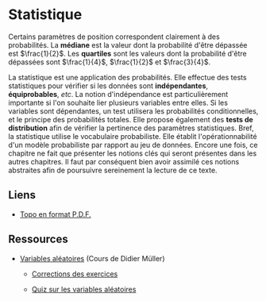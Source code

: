 # Statistique

Certains paramètres de position correspondent clairement à des probabilités. La **médiane** est la valeur dont la probabilité d'être dépassée est $\frac{1}{2}$. Les **quartiles** sont les valeurs dont la probabilité d'être dépassées sont $\frac{1}{4}$, $\frac{1}{2}$ et $\frac{3}{4}$.

La statistique est une application des probabilités. Elle effectue des tests statistiques pour vérifier si les données sont **indépendantes**, **équiprobables**, *etc*. La notion d'indépendance est particulièrement importante si l'on souhaite lier plusieurs variables entre elles. Si les variables sont dépendantes, un test utilisera les probabilités conditionnelles, et le principe des probabilités totales. Elle propose également des **tests de distribution** afin de vérifier la pertinence des paramètres statistiques. Bref, la statistique utilise le vocabulaire probabiliste. Elle établit l'opérationnabilité d'un modèle probabiliste par rapport au jeu de données. Encore une fois, ce chapitre ne fait que présenter les notions clés qui seront présentes dans les autres chapitres. Il faut par conséquent bien avoir assimilé ces notions abstraites afin de poursuivre sereinement la lecture de ce texte.

## Liens

- [Topo en format P.D.F.](./PDF/03-Statistique.pdf)

## Ressources

- [Variables aléatoires](https://www.apprendre-en-ligne.net/MADIMU2/PROBA/PROBA3.PDF) (Cours de Didier Müller)

    - [Corrections des exercices](https://www.apprendre-en-ligne.net/MADIMU2/PROBA/CORRIGE.PDF)

    - [Quiz sur les variables aléatoires](https://www.apprendre-en-ligne.net/MADIMU2/PROBA/quiz3.php)
